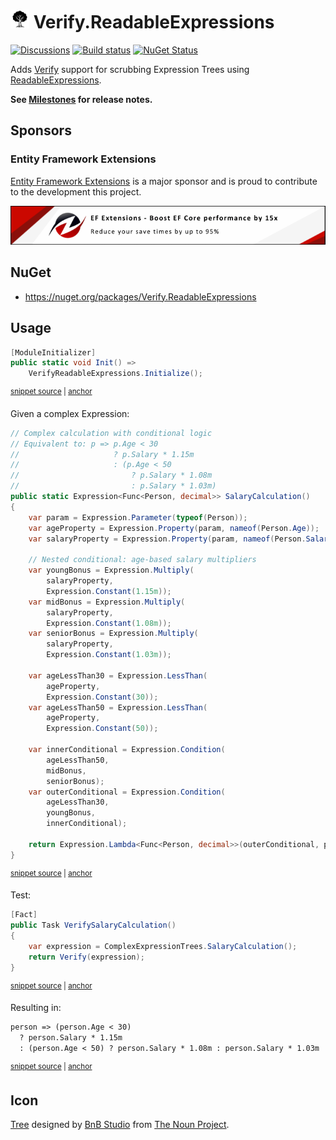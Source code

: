 # <img src="/src/icon.png" height="30px"> Verify.ReadableExpressions

[![Discussions](https://img.shields.io/badge/Verify-Discussions-yellow?svg=true&label=)](https://github.com/orgs/VerifyTests/discussions)
[![Build status](https://ci.appveyor.com/api/projects/status/1b88m1705v9i8l3m?svg=true)](https://ci.appveyor.com/project/SimonCropp/Verify-ReadableExpressions)
[![NuGet Status](https://img.shields.io/nuget/v/Verify.ReadableExpressions.svg)](https://www.nuget.org/packages/Verify.ReadableExpressions/)

Adds [Verify](https://github.com/VerifyTests/Verify) support for scrubbing Expression Trees using [ReadableExpressions](https://github.com/agileobjects/ReadableExpressions).<!-- singleLineInclude: intro. path: /docs/intro.include.md -->

**See [Milestones](../../milestones?state=closed) for release notes.**


## Sponsors


### Entity Framework Extensions<!-- include: zzz. path: /docs/zzz.include.md -->

[Entity Framework Extensions](https://entityframework-extensions.net/?utm_source=simoncropp&utm_medium=Verify.NodaTime) is a major sponsor and is proud to contribute to the development this project.

[![Entity Framework Extensions](https://raw.githubusercontent.com/VerifyTests/Verify.NodaTime/refs/heads/main/docs/zzz.png)](https://entityframework-extensions.net/?utm_source=simoncropp&utm_medium=Verify.NodaTime)<!-- endInclude -->


## NuGet

 * https://nuget.org/packages/Verify.ReadableExpressions


## Usage

<!-- snippet: enable -->
<a id='snippet-enable'></a>
```cs
[ModuleInitializer]
public static void Init() =>
    VerifyReadableExpressions.Initialize();
```
<sup><a href='/src/Tests/ModuleInitializer.cs#L3-L9' title='Snippet source file'>snippet source</a> | <a href='#snippet-enable' title='Start of snippet'>anchor</a></sup>
<!-- endSnippet -->


Given a complex Expression:

<!-- snippet: SampleExpression -->
<a id='snippet-SampleExpression'></a>
```cs
// Complex calculation with conditional logic
// Equivalent to: p => p.Age < 30
//                     ? p.Salary * 1.15m
//                     : (p.Age < 50
//                         ? p.Salary * 1.08m
//                         : p.Salary * 1.03m)
public static Expression<Func<Person, decimal>> SalaryCalculation()
{
    var param = Expression.Parameter(typeof(Person));
    var ageProperty = Expression.Property(param, nameof(Person.Age));
    var salaryProperty = Expression.Property(param, nameof(Person.Salary));

    // Nested conditional: age-based salary multipliers
    var youngBonus = Expression.Multiply(
        salaryProperty,
        Expression.Constant(1.15m));
    var midBonus = Expression.Multiply(
        salaryProperty,
        Expression.Constant(1.08m));
    var seniorBonus = Expression.Multiply(
        salaryProperty,
        Expression.Constant(1.03m));

    var ageLessThan30 = Expression.LessThan(
        ageProperty,
        Expression.Constant(30));
    var ageLessThan50 = Expression.LessThan(
        ageProperty,
        Expression.Constant(50));

    var innerConditional = Expression.Condition(
        ageLessThan50,
        midBonus,
        seniorBonus);
    var outerConditional = Expression.Condition(
        ageLessThan30,
        youngBonus,
        innerConditional);

    return Expression.Lambda<Func<Person, decimal>>(outerConditional, param);
}
```
<sup><a href='/src/Tests/ComplexExpressionTrees.cs#L5-L47' title='Snippet source file'>snippet source</a> | <a href='#snippet-SampleExpression' title='Start of snippet'>anchor</a></sup>
<!-- endSnippet -->


Test:

<!-- snippet: Example -->
<a id='snippet-Example'></a>
```cs
[Fact]
public Task VerifySalaryCalculation()
{
    var expression = ComplexExpressionTrees.SalaryCalculation();
    return Verify(expression);
}
```
<sup><a href='/src/Tests/Tests.cs#L3-L12' title='Snippet source file'>snippet source</a> | <a href='#snippet-Example' title='Start of snippet'>anchor</a></sup>
<!-- endSnippet -->

Resulting in:

<!-- snippet: Tests.VerifySalaryCalculation.verified.txt -->
<a id='snippet-Tests.VerifySalaryCalculation.verified.txt'></a>
```txt
person => (person.Age < 30)
  ? person.Salary * 1.15m
  : (person.Age < 50) ? person.Salary * 1.08m : person.Salary * 1.03m
```
<sup><a href='/src/Tests/Tests.VerifySalaryCalculation.verified.txt#L1-L3' title='Snippet source file'>snippet source</a> | <a href='#snippet-Tests.VerifySalaryCalculation.verified.txt' title='Start of snippet'>anchor</a></sup>
<!-- endSnippet -->


## Icon

[Tree](https://thenounproject.com/term/tree/8100408/) designed by [BnB Studio](https://thenounproject.com/creator/bnbstudio/) from [The Noun Project](https://thenounproject.com/).
